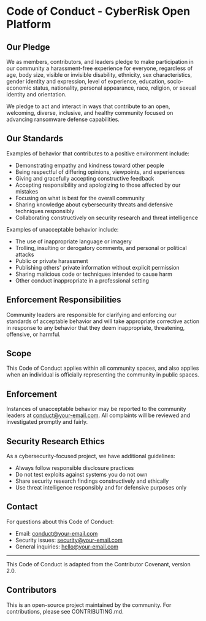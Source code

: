 # Code of Conduct - CyberRisk Open Platform

## Our Pledge

We as members, contributors, and leaders pledge to make participation in our community a harassment-free experience for everyone, regardless of age, body size, visible or invisible disability, ethnicity, sex characteristics, gender identity and expression, level of experience, education, socio-economic status, nationality, personal appearance, race, religion, or sexual identity and orientation.

We pledge to act and interact in ways that contribute to an open, welcoming, diverse, inclusive, and healthy community focused on advancing ransomware defense capabilities.

## Our Standards

Examples of behavior that contributes to a positive environment include:

* Demonstrating empathy and kindness toward other people
* Being respectful of differing opinions, viewpoints, and experiences
* Giving and gracefully accepting constructive feedback
* Accepting responsibility and apologizing to those affected by our mistakes
* Focusing on what is best for the overall community
* Sharing knowledge about cybersecurity threats and defensive techniques responsibly
* Collaborating constructively on security research and threat intelligence

Examples of unacceptable behavior include:

* The use of inappropriate language or imagery
* Trolling, insulting or derogatory comments, and personal or political attacks
* Public or private harassment
* Publishing others' private information without explicit permission
* Sharing malicious code or techniques intended to cause harm
* Other conduct inappropriate in a professional setting

## Enforcement Responsibilities

Community leaders are responsible for clarifying and enforcing our standards of acceptable behavior and will take appropriate corrective action in response to any behavior that they deem inappropriate, threatening, offensive, or harmful.

## Scope

This Code of Conduct applies within all community spaces, and also applies when an individual is officially representing the community in public spaces.

## Enforcement

Instances of unacceptable behavior may be reported to the community leaders at conduct@your-email.com. All complaints will be reviewed and investigated promptly and fairly.

## Security Research Ethics

As a cybersecurity-focused project, we have additional guidelines:

* Always follow responsible disclosure practices
* Do not test exploits against systems you do not own
* Share security research findings constructively and ethically
* Use threat intelligence responsibly and for defensive purposes only

## Contact

For questions about this Code of Conduct:
- Email: conduct@your-email.com
- Security issues: security@your-email.com
- General inquiries: hello@your-email.com

---

This Code of Conduct is adapted from the Contributor Covenant, version 2.0.

## Contributors

This is an open-source project maintained by the community. For contributions, please see CONTRIBUTING.md.